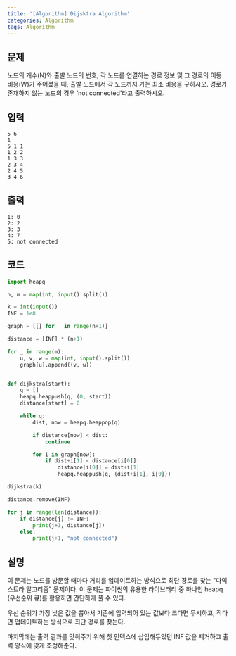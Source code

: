 ```yaml
---
title: '[Algorithm] Dijsktra Algorithm'
categories: Algorithm
tags: Algorithm
---
```


## 문제

노드의 개수(N)와 출발 노드의 번호, 각 노드를 연결하는 경로 정보 및 그 경로의 이동 비용(W)가 주어졌을 때, 출발 노드에서 각 노드까지 가는 최소 비용을 구하시오. 경로가 존재하지 않는 노드의 경우 ‘not connected’라고 출력하시오.

## 입력

```
5 6
1
5 1 1
1 2 2
1 3 3
2 3 4
2 4 5
3 4 6
```

## 출력

```
1: 0
2: 2
3: 3
4: 7
5: not connected
```

## 코드

```python
import heapq

n, m = map(int, input().split())

k = int(input())
INF = 1e8

graph = [[] for _ in range(n+1)]

distance = [INF] * (n+1)

for _ in range(m):
    u, v, w = map(int, input().split())
    graph[u].append((v, w))


def dijkstra(start):
    q = []
    heapq.heappush(q, (0, start))
    distance[start] = 0

    while q:
        dist, now = heapq.heappop(q)

        if distance[now] < dist:
            continue

        for i in graph[now]:
            if dist+i[1] < distance[i[0]]:
                distance[i[0]] = dist+i[1]
                heapq.heappush(q, (dist+i[1], i[0]))

dijkstra(k)

distance.remove(INF)

for j in range(len(distance)):
    if distance[j] != INF:
        print(j+1, distance[j])
    else:
        print(j+1, "not connected")
```

## 설명

이 문제는 노드를 방문할 때마다 거리를 업데이트하는 방식으로 최단 경로를 찾는 "다익스트라 알고리즘" 문제이다. 이 문제는 파이썬의 유용한 라이브러리 중 하나인 heapq (우선순위 큐)를 활용하면 간단하게 풀 수 있다.

우선 순위가 가장 낮은 값을 뽑아서 기존에 입력되어 있는 값보다 크다면 무시하고, 작다면 업데이트하는 방식으로 최단 경로를 찾는다.

마지막에는 출력 결과를 맞춰주기 위해 첫 인덱스에 삽입해두었던 INF 값을 제거하고 출력 양식에 맞게 조정해준다.
